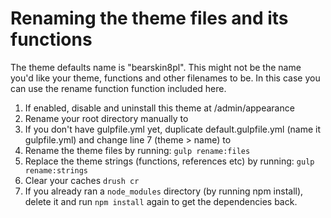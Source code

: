 # Renaming the theme files and its functions

The theme defaults name is "bearskin8pl". This might not be the name you'd like your theme, functions and other filenames to be. In this case you can use the rename function function included here.

1. If enabled, disable and uninstall this theme at /admin/appearance
1. Rename your root directory manually to <newname>
1. If you don't have gulpfile.yml yet, duplicate default.gulpfile.yml (name it gulpfile.yml) and change line 7 (theme > name) to <newname>
1. Rename the theme files by running:
`gulp rename:files`
1. Replace the theme strings (functions, references etc) by running:
`gulp rename:strings`
1. Clear your caches `drush cr`
1. If you already ran a `node_modules` directory (by running npm install), delete it and run `npm install` again to get the dependencies back.
